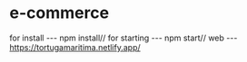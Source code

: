 
# e-commerce
for install --- npm install//
for starting --- npm start//
web --- https://tortugamaritima.netlify.app/
